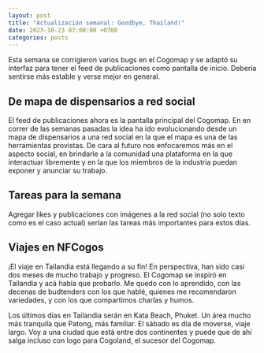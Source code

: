 ```yaml
---
layout: post
title: "Actualización semanal: Goodbye, Thailand!"
date: 2023-10-23 07:00:00 +0700
categories: posts
---
```


Esta semana se corrigieron varios bugs en el Cogomap y se adaptó su interfaz para tener el feed de publicaciones como pantalla de inicio. Debería sentirse más estable y verse mejor en general.

## De mapa de dispensarios a red social

El feed de publicaciones ahora es la pantalla principal del Cogomap. En en correr de las semanas pasadas la idea ha ido evolucionando desde un mapa de dispensarios a una red social en la que el mapa es una de las herramientas provistas. De cara al futuro nos enfocaremos más en el aspecto social, en brindarle a la comunidad una plataforma en la que interactuar libremente y en la que los miembros de la industria puedan exponer y anunciar su trabajo.

## Tareas para la semana

Agregar likes y publicaciones con imágenes a la red social (no solo texto como es el caso actual) serían las tareas más importantes para estos días.

## Viajes en NFCogos

¡El viaje en Tailandia está llegando a su fin! En perspectiva, han sido casi dos meses de mucho trabajo y progreso. El Cogomap se inspiró en Tailandia y acá había que probarlo. Me quedo con lo aprendido, con las decenas de budtenders con los que hablé, quienes me recomendaron variedades, y con los que compartimos charlas y humos.

Los últimos días en Tailandia serán en Kata Beach, Phuket. Un área mucho más tranquila que Patong, más familiar. El sábado es día de moverse, viaje largo. Voy a una ciudad que está entre dos continentes y puede que de ahí salga incluso con logo para Cogoland, el sucesor del Cogomap.
